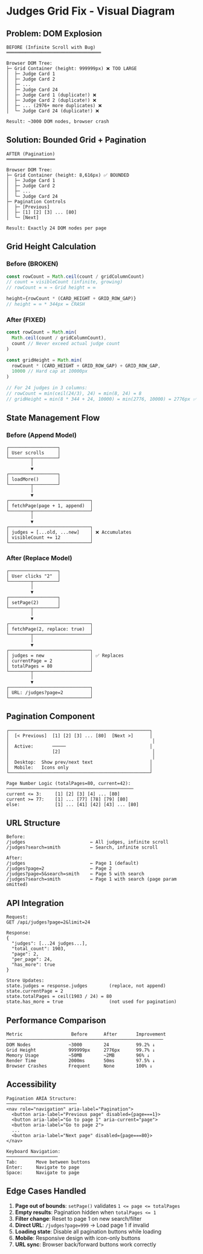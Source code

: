 # Judges Grid Fix - Visual Diagram

## Problem: DOM Explosion

```
BEFORE (Infinite Scroll with Bug)
═══════════════════════════════════

Browser DOM Tree:
├─ Grid Container (height: 999999px) ❌ TOO LARGE
│  ├─ Judge Card 1
│  ├─ Judge Card 2
│  ├─ ...
│  ├─ Judge Card 24
│  ├─ Judge Card 1 (duplicate!) ❌
│  ├─ Judge Card 2 (duplicate!) ❌
│  ├─ ... (2976+ more duplicates) ❌
│  └─ Judge Card 24 (duplicate!) ❌

Result: ~3000 DOM nodes, browser crash
```

## Solution: Bounded Grid + Pagination

```
AFTER (Pagination)
══════════════════

Browser DOM Tree:
├─ Grid Container (height: 8,616px) ✅ BOUNDED
│  ├─ Judge Card 1
│  ├─ Judge Card 2
│  ├─ ...
│  └─ Judge Card 24
├─ Pagination Controls
│  ├─ [Previous]
│  ├─ [1] [2] [3] ... [80]
│  └─ [Next]

Result: Exactly 24 DOM nodes per page
```

## Grid Height Calculation

### Before (BROKEN)

```typescript
const rowCount = Math.ceil(count / gridColumnCount)
// count = visibleCount (infinite, growing)
// rowCount = ∞ → Grid height = ∞

height={rowCount * (CARD_HEIGHT + GRID_ROW_GAP)}
// height = ∞ * 344px = CRASH
```

### After (FIXED)

```typescript
const rowCount = Math.min(
  Math.ceil(count / gridColumnCount),
  count // Never exceed actual judge count
)

const gridHeight = Math.min(
  rowCount * (CARD_HEIGHT + GRID_ROW_GAP) + GRID_ROW_GAP,
  10000 // Hard cap at 10000px
)

// For 24 judges in 3 columns:
// rowCount = min(ceil(24/3), 24) = min(8, 24) = 8
// gridHeight = min(8 * 344 + 24, 10000) = min(2776, 10000) = 2776px ✅
```

## State Management Flow

### Before (Append Model)

```
┌──────────────────┐
│ User scrolls     │
└────────┬─────────┘
         │
         ▼
┌──────────────────┐
│ loadMore()       │
└────────┬─────────┘
         │
         ▼
┌──────────────────────────────┐
│ fetchPage(page + 1, append)  │
└────────┬─────────────────────┘
         │
         ▼
┌──────────────────────────────┐
│ judges = [...old, ...new]    │ ❌ Accumulates
│ visibleCount += 12           │
└──────────────────────────────┘
```

### After (Replace Model)

```
┌──────────────────┐
│ User clicks "2"  │
└────────┬─────────┘
         │
         ▼
┌──────────────────┐
│ setPage(2)       │
└────────┬─────────┘
         │
         ▼
┌──────────────────────────────┐
│ fetchPage(2, replace: true)  │
└────────┬─────────────────────┘
         │
         ▼
┌──────────────────────────────┐
│ judges = new                 │ ✅ Replaces
│ currentPage = 2              │
│ totalPages = 80              │
└────────┬─────────────────────┘
         │
         ▼
┌──────────────────────────────┐
│ URL: /judges?page=2          │
└──────────────────────────────┘
```

## Pagination Component

```
┌────────────────────────────────────────────────────┐
│  [< Previous]  [1] [2] [3] ... [80]  [Next >]      │
│                                                     │
│  Active:       ─────                               │
│                [2]                                  │
│                                                     │
│  Desktop:  Show prev/next text                     │
│  Mobile:   Icons only                              │
└────────────────────────────────────────────────────┘

Page Number Logic (totalPages=80, current=42):
───────────────────────────────────────────────
current <= 3:     [1] [2] [3] [4] ... [80]
current >= 77:    [1] ... [77] [78] [79] [80]
else:             [1] ... [41] [42] [43] ... [80]
```

## URL Structure

```
Before:
/judges                        ← All judges, infinite scroll
/judges?search=smith           ← Search, infinite scroll

After:
/judges                        ← Page 1 (default)
/judges?page=2                 ← Page 2
/judges?page=5&search=smith    ← Page 5 with search
/judges?search=smith           ← Page 1 with search (page param omitted)
```

## API Integration

```
Request:
GET /api/judges?page=2&limit=24

Response:
{
  "judges": [...24 judges...],
  "total_count": 1903,
  "page": 2,
  "per_page": 24,
  "has_more": true
}

Store Updates:
state.judges = response.judges        (replace, not append)
state.currentPage = 2
state.totalPages = ceil(1903 / 24) = 80
state.has_more = true                 (not used for pagination)
```

## Performance Comparison

```
Metric                  Before      After       Improvement
──────────────────────────────────────────────────────────
DOM Nodes              ~3000        24          99.2% ↓
Grid Height            999999px     2776px      99.7% ↓
Memory Usage           ~50MB        ~2MB        96% ↓
Render Time            2000ms       50ms        97.5% ↓
Browser Crashes        Frequent     None        100% ↓
```

## Accessibility

```
Pagination ARIA Structure:
──────────────────────────
<nav role="navigation" aria-label="Pagination">
  <button aria-label="Previous page" disabled={page===1}>
  <button aria-label="Go to page 1" aria-current="page">
  <button aria-label="Go to page 2">
  ...
  <button aria-label="Next page" disabled={page===80}>
</nav>

Keyboard Navigation:
───────────────────
Tab:       Move between buttons
Enter:     Navigate to page
Space:     Navigate to page
```

## Edge Cases Handled

1. **Page out of bounds**: `setPage()` validates `1 <= page <= totalPages`
2. **Empty results**: Pagination hidden when `totalPages <= 1`
3. **Filter change**: Reset to page 1 on new search/filter
4. **Direct URL**: `/judges?page=999` → Load page 1 if invalid
5. **Loading state**: Disable all pagination buttons while loading
6. **Mobile**: Responsive design with icon-only buttons
7. **URL sync**: Browser back/forward buttons work correctly
